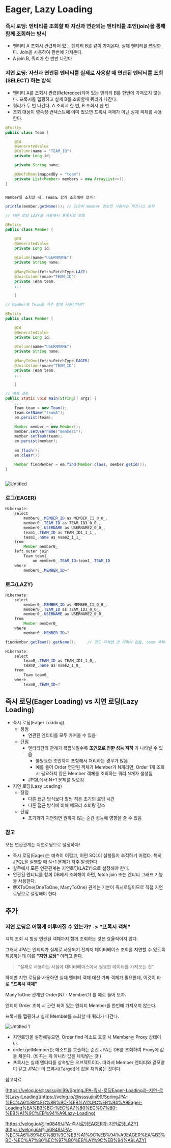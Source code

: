 # Eager, Lazy Loading

### 즉시 로딩: 엔티티를 조회할 때 자신과 연관되는 엔티티를 조인(join)을 통해 함께 조회하는 방식

- 엔티티 A 조회시 관련되어 있는 엔티티 B를 같이 가져온다. 실제 엔티티를 맵핑한다. Join을 사용하여 한번에 가져온다.
- A join B, 쿼리가 한 번만 나간다

### 지연 로딩: 자신과 연관된 엔티티를 실제로 사용할 때 연관된 엔티티를 조회(SELECT) 하는 방식

- 엔티티 A를 조회시 관련(Reference)되어 있는 엔티티 B를 한번에 가져오지 않는다. 프록시를 맵핑하고 실제 B를 조회할때 쿼리가 나간다.
- 쿼리가 두 번 나간다. A 조회시 한 번, B 조회시 한 번
- 조회 대상이 영속성 컨텍스트에 이미 있으면 프록시 객체가 아닌 실체 객체를 사용한다.

```java
@Entity
public class Team {

    @Id
    @GeneratedValue
    @Column(name = "TEAM_ID")
    private Long id;

    private String name;

    @OneToMany(mappedBy = "team")
    private List<Member> members = new ArrayList<>();
}
```

```java

Member를 조회할 때, Team도 함게 조회해야 할까?

println(member.getName()); // 단순히 member 정보만 사용하는 비즈니스 로직

// 지연 로딩 LAZY을 사용해서 프록시로 조회

@Entity
public class Member {

	@Id
	@GeneratedValue
	private Long id;
	
	@Column(name="USERNMAME")
	private String name;
	
	@ManyToOne(fetch=FetchType.LAZY)
	@JoinColumn(nmae="TEAM_ID")
	private Team team;
	...
	
	}
```

```java
// Member와 Team을 자주 함께 사용한다면?

@Entity
public class Member {

	@Id
	@GeneratedValue
	private Long id;
	
	@Column(name="USERNMAME")
	private String name;
	
	@ManyToOne(fetch=FetchType.EAGER)
	@JoinColumn(nmae="TEAM_ID")
	private Team team;
	...
	
	}
```

```java
// 예제 코드
public static void main(String[] args) {
	...
	Team team = new Team();
	team.setName("teamA");
	em.persist(team);
	
	Member member = new Member();
	member.setUsername("member1");
	member.setTeam(team);
	em.persist(member);
	
	em.flush();
	em.clear();
	
	Member findMember = em.find(Member.class, member.getId());
}
	

```
![Untitled](https://github.com/wjdansrl7/2024_CS_STUDY/assets/48114924/f96e0e74-174e-4093-99d7-e857269e4ea9)


### 로그(EAGER)

```java
Hibernate: 
    select
        member0_.MEMBER_ID as MEMBER_I1_0_0_,
        member0_.TEAM_ID as TEAM_ID3_0_0_,
        member0_.USERNAME as USERNAME2_0_0_,
        team1_.TEAM_ID as TEAM_ID1_1_1_,
        team1_.name as name2_1_1_ 
    from
        Member member0_ 
    left outer join
        Team team1_ 
            on member0_.TEAM_ID=team1_.TEAM_ID 
    where
        member0_.MEMBER_ID=?
```

### 로그(LAZY)

```java
Hibernate: 
    select
        member0_.MEMBER_ID as MEMBER_I1_0_0_,
        member0_.TEAM_ID as TEAM_ID3_0_0_,
        member0_.USERNAME as USERNAME2_0_0_ 
    from
        Member member0_ 
    where
        member0_.MEMBER_ID=?
```

```java
findMember.getTeam().getName();		// 코드 자체엔 큰 의미가 없음, team 객체의 데이터를 요구하기 위한 코드

Hibernate: 
    select
        team0_.TEAM_ID as TEAM_ID1_1_0_,
        team0_.name as name2_1_0_ 
    from
        Team team0_ 
    where
        team0_.TEAM_ID=?
```

## **즉시 로딩(Eager Loading) vs 지연 로딩(Lazy Loading)**

- 즉시 로딩(Eager Loading)
    - 장점
        - 연관된 엔티티를 모두 가져올 수 있음
    - 단점
        - 엔티티간의 관계가 복잡해질수록 **조인으로 인한 성능 저하** 가 나타날 수 있음
            - 불필요한 조인까지 포함해서 처리하는 경우가 많음
            - 예를 들어 Order 연관된 객체가 Member가 N개라면, Order 1개 조회 시 필요하지 않은 Member 객체를 조회하는 쿼리 N개가 생성됨
        - JPQL에서 N+1 문제를 일으킴
- 지연 로딩(Lazy Loading)
    - 장점
        - 다른 접근 방식보다 훨씬 적은 초기의 로딩 시간
        - 다른 접근 방식에 비해 메모리 소비량 감소
    - 단점
        - 초기화가 지연되면 원하지 않는 순간 성능에 영향을 줄 수 있음

### 참고

모든 연관관계는 지연로딩으로 설정하자!

- 즉시 로딩(Eager)는 예측이 어렵고, 어떤 SQL이 실행될지 추적하기 어렵다. 특히 JPQL을 실행할 때 N+1 문제가 자주 발생한다
- 실무에서 모든 연관관계는 지연로딩(LAZY)으로 설정해야 한다.
- 연관된 엔티티를 함께 DB에서 조회해야 하면, fetch join 또는 엔티티 그래프 기능을 사용한다.
- @XToOne(OneToOne, ManyToOne) 관계는 기본이 즉시로딩이므로 직접 지연로딩으로 설정해야 한다.

## 추가

### 지연 로딩은 어떻게 이루어질 수 있는가? -> "프록시 객체"

객체 조회 시 항상 연관된 객체까지 함께 조회하는 것은 효율적이지 않다.

그래서 JPA는 엔티티가 실제로 사용되기 전까지 데이터베이스 조회를 지연할 수 있도록 제공하는데 이를 **"지연 로딩"** 이라고 한다.

> "실제로 사용하는 시점에 데이터베이스에서 필요한 데이터를 가져오는 것"
> 

하지만 지연 로딩을 사용하면 실제 엔티티 객체 대신 가짜 객체가 필요한데, 이것이 바로 **"프록시 객체"**

ManyToOne 관계인 Order(N) - Member(1) 를 예로 들어 보자.

엔티티 Order 조회 시 관련 되어 있는 엔티티 Member를 한번에 가져오지 않는다.

프록시를 맵핑하고 실제 Member를 조회할 때 쿼리가 나간다.

![Untitled 1](https://github.com/wjdansrl7/2024_CS_STUDY/assets/48114924/621c7012-77b2-434d-940f-9b9f56eb2657)


- 지연로딩을 설정해놓으면, Order find 메소드 호출 시 Member는 Proxy 상태이다.
- order.getMember(); 메소드를 호출하는 순간 JPA는 DB를 조회하여 Proxy에 값을 채운다. (바꾸는 게 아니라 값을 채워넣는 것!)
- 프록시는 실제 엔티티를 상속받은 오브젝트이다. 따라서 Member 엔티티와 겉모양이 같고 JPA는 이 프록시(Target)에 값을 채워넣는 것이다.

참고자료

[https://velog.io/@ssssujini99/SpringJPA-즉시-로딩Eager-Loading과-지연-로딩Lazy-Loading](https://velog.io/@ssssujini99/SpringJPA-%EC%A6%89%EC%8B%9C-%EB%A1%9C%EB%94%A9Eager-Loading%EA%B3%BC-%EC%A7%80%EC%97%B0-%EB%A1%9C%EB%94%A9Lazy-Loading)

[https://velog.io/@jin0849/JPA-즉시로딩EAGER과-지연로딩LAZY](https://velog.io/@jin0849/JPA-%EC%A6%89%EC%8B%9C%EB%A1%9C%EB%94%A9EAGER%EA%B3%BC-%EC%A7%80%EC%97%B0%EB%A1%9C%EB%94%A9LAZY)
